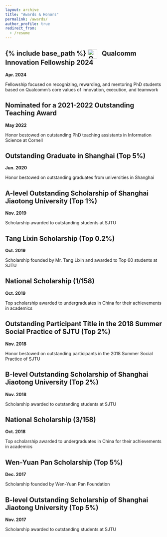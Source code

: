 ```yaml
---
layout: archive
title: "Awards & Honors"
permalink: /awards/
author_profile: true
redirect_from:
  - /resume
---
```


{% include base_path %}
<img src="https://keli97.github.io/files/awards/qualcomm.png" alt="Qualcomm Innovation Fellowship" style="width: 30px; height: auto; vertical-align: middle; margin-right: 10px;"> Qualcomm Innovation Fellowship 2024
----------
**Apr. 2024**

Fellowship focused on recognizing, rewarding, and mentoring PhD students based on Qualcomm’s core values of innovation, execution, and teamwork

Nominated for a 2021-2022 Outstanding Teaching Award
----------
**May 2022**

Honor bestowed on outstanding PhD teaching assistants in Information Science at Cornell

Outstanding Graduate in Shanghai (Top 5%)
----------
**Jun. 2020**

Honor bestowed on outstanding graduates from universities in Shanghai

A-level Outstanding Scholarship of Shanghai Jiaotong University (Top 1%)
----------
**Nov. 2019**

Scholarship awarded to outstanding students at SJTU

Tang Lixin Scholarship (Top 0.2%)
----------
**Oct. 2019**

Scholarship founded by Mr. Tang Lixin and awarded to Top 60 students at SJTU

National Scholarship (1/158)
----------
**Oct. 2019**

Top scholarship awarded to undergraduates in China for their achievements in academics

Outstanding Participant Title in the 2018 Summer Social Practice of SJTU (Top 2%)
----------
**Nov. 2018**

Honor bestowed on outstanding participants in the 2018 Summer Social Practice of SJTU

B-level Outstanding Scholarship of Shanghai Jiaotong University (Top 2%)
----------
**Nov. 2018**

Scholarship awarded to outstanding students at SJTU

National Scholarship (3/158)
----------
**Oct. 2018**

Top scholarship awarded to undergraduates in China for their achievements in academics

Wen-Yuan Pan Scholarship (Top 5%)
----------
**Dec. 2017**

Scholarship founded by Wen-Yuan Pan Foundation

B-level Outstanding Scholarship of Shanghai Jiaotong University (Top 5%)
----------
**Nov. 2017**

Scholarship awarded to outstanding students at SJTU
